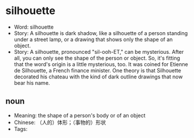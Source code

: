 # silhouette

- Word: silhouette
- Story: A silhouette is dark shadow, like a silhouette of a person standing under a street lamp, or a drawing that shows only the shape of an object.
- Story: A silhouette, pronounced "sil-ooh-ET," can be mysterious. After all, you can only see the shape of the person or object. So, it's fitting that the word's origin is a little mysterious, too. It was coined for Etienne de Silhouette, a French finance minister. One theory is that Silhouette decorated his chateau with the kind of dark outline drawings that now bear his name.

## noun

- Meaning: the shape of a person's body or of an object
- Chinese: （人的）体形；（事物的）形状
- Tags: 

